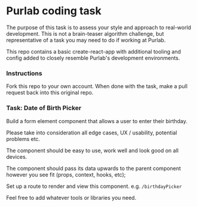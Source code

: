# Purlab coding task

The purpose of this task is to assess your style and approach to real-world development. This is not
a brain-teaser algorithm challenge, but representative of a task you may need to do if working at
Purlab.

This repo contains a basic create-react-app with additional tooling and config added to closely
resemble Purlab's development environments.

### Instructions
Fork this repo to your own account. When done with the task, make a pull request back into this original repo.

### Task: Date of Birth Picker
Build a form element component that allows a user to enter their birthday.

Please take into consideration all edge cases, UX / usability, potential problems etc.

The component should be easy to use, work well and look good on all devices.

The component should pass its data upwards to the parent component however you see fit (props, context, hooks, etc);

Set up a route to render and view this component. e.g. `/birthdayPicker`

Feel free to add whatever tools or libraries you need.
